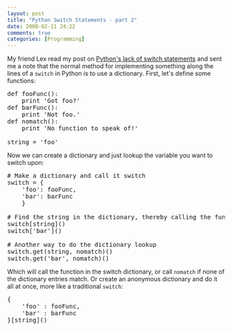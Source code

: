 ```yaml
---
layout: post
title: "Python Switch Statements - part 2"
date: 2008-02-11 24:22
comments: true
categories: [Programming]
---
```

My friend Lex read my post on [Python's lack of switch statements](http://dinomite.net/archives/dictatorial-leadership-is-sometimes-the-best) and sent me a note that the normal method for implementing something along the lines of a `switch` in Python is to use a dictionary.  First, let's define some functions:

<pre class="brush: python;">
def fooFunc():
    print 'Got foo?'
def barFunc():
    print 'Not foo.'
def nomatch():
    print 'No function to speak of!'

string = 'foo'
</pre>

Now we can create a dictionary and just lookup the variable you want to switch upon:

<pre class="brush: python;">
# Make a dictionary and call it switch
switch = {
    'foo': fooFunc,
    'bar': barFunc
    }

# Find the string in the dictionary, thereby calling the function
switch[string]()
switch['bar']()

# Another way to do the dictionary lookup
switch.get(string, nomatch)()
switch.get('bar', nomatch)()
</pre>

Which will call the function in the switch dictionary, or call `nomatch` if none of the dictionary entries match.  Or create an anonymous dictionary and do it all at once, more like a traditional `switch`:

<pre class="brush: python;">
{
    'foo' : fooFunc,
    'bar' : barFunc
}[string]()
</pre>

